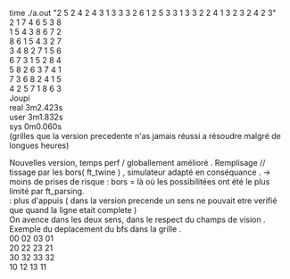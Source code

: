 
time ./a.out "2 5 2 4 2 4 3 1 3 3 3 2 6 1 2 5 3 3 1 3 3 2 2 4 1 3 2 3 2 4 2 3"    
2 1 7 4 6 5 3 8   
1 5 4 3 8 6 7 2   
8 6 1 5 4 3 2 7   
3 4 8 2 7 1 5 6   
6 7 3 1 5 2 8 4   
5 8 2 6 3 7 4 1   
7 3 6 8 2 4 1 5   
4 2 5 7 1 8 6 3   
Joupi   
real    3m2.423s    
user    3m1.832s    
sys     0m0.060s    
(grilles que la version precedente n'as jamais réussi a résoudre malgré de longues heures)

Nouvelles version, temps perf / globallement amélioré .
Remplisage // tissage  par les bors( ft_twine ) , simulateur adapté en conséquance .
 -> moins de prises de risque : bors = là où les possibilitées ont été le plus limité par ft_parsing.   
                              : plus d'appuis ( dans la version precende un sens ne pouvait etre verifié que quand la ligne etait complete )  
  On avence dans les deux sens, dans le respect du champs de vision .
    Exemple du deplacement du bfs dans la grille  .    
  00 02 03 01    
  20 22 23 21    
  30 32 33 32    
  10 12 13 11    
